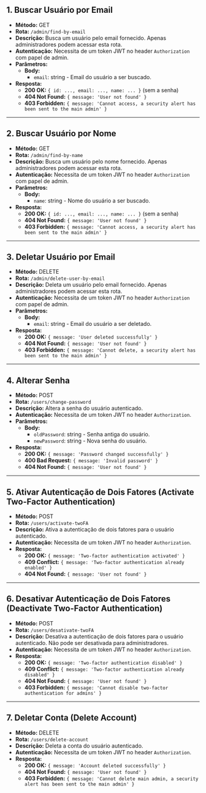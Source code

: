 ## 1. Buscar Usuário por Email

- **Método:** GET
- **Rota:** `/admin/find-by-email`
- **Descrição:** Busca um usuário pelo email fornecido. Apenas administradores podem acessar esta rota.
- **Autenticação:** Necessita de um token JWT no header `Authorization` com papel de admin.
- **Parâmetros:**
  - **Body:**
    - `email`: string - Email do usuário a ser buscado.
- **Resposta:**
  - **200 OK:** `{ id: ..., email: ..., name: ... }` (sem a senha)
  - **404 Not Found:** `{ message: 'User not found' }`
  - **403 Forbidden:** `{ message: 'Cannot access, a security alert has been sent to the main admin' }`

---

## 2. Buscar Usuário por Nome

- **Método:** GET
- **Rota:** `/admin/find-by-name`
- **Descrição:** Busca um usuário pelo nome fornecido. Apenas administradores podem acessar esta rota.
- **Autenticação:** Necessita de um token JWT no header `Authorization` com papel de admin.
- **Parâmetros:**
  - **Body:**
    - `name`: string - Nome do usuário a ser buscado.
- **Resposta:**
  - **200 OK:** `{ id: ..., email: ..., name: ... }` (sem a senha)
  - **404 Not Found:** `{ message: 'User not found' }`
  - **403 Forbidden:** `{ message: 'Cannot access, a security alert has been sent to the main admin' }`

---

## 3. Deletar Usuário por Email

- **Método:** DELETE
- **Rota:** `/admin/delete-user-by-email`
- **Descrição:** Deleta um usuário pelo email fornecido. Apenas administradores podem acessar esta rota.
- **Autenticação:** Necessita de um token JWT no header `Authorization` com papel de admin.
- **Parâmetros:**
  - **Body:**
    - `email`: string - Email do usuário a ser deletado.
- **Resposta:**
  - **200 OK:** `{ message: 'User deleted successfully' }`
  - **404 Not Found:** `{ message: 'User not found' }`
  - **403 Forbidden:** `{ message: 'Cannot delete, a security alert has been sent to the main admin' }`

---

## 4. Alterar Senha

- **Método:** POST
- **Rota:** `/users/change-password`
- **Descrição:** Altera a senha do usuário autenticado.
- **Autenticação:** Necessita de um token JWT no header `Authorization`.
- **Parâmetros:**
  - **Body:**
    - `oldPassword`: string - Senha antiga do usuário.
    - `newPassword`: string - Nova senha do usuário.
- **Resposta:**
  - **200 OK:** `{ message: 'Password changed successfully' }`
  - **400 Bad Request:** `{ message: 'Invalid password' }`
  - **404 Not Found:** `{ message: 'User not found' }`

---

## 5. Ativar Autenticação de Dois Fatores (Activate Two-Factor Authentication)

- **Método:** POST
- **Rota:** `/users/activate-twoFA`
- **Descrição:** Ativa a autenticação de dois fatores para o usuário autenticado.
- **Autenticação:** Necessita de um token JWT no header `Authorization`.
- **Resposta:**
  - **200 OK:** `{ message: 'Two-factor authentication activated' }`
  - **409 Conflict:** `{ message: 'Two-factor authentication already enabled' }`
  - **404 Not Found:** `{ message: 'User not found' }`

---

## 6. Desativar Autenticação de Dois Fatores (Deactivate Two-Factor Authentication)

- **Método:** POST
- **Rota:** `/users/desativate-twoFA`
- **Descrição:** Desativa a autenticação de dois fatores para o usuário autenticado. Não pode ser desativada para administradores.
- **Autenticação:** Necessita de um token JWT no header `Authorization`.
- **Resposta:**
  - **200 OK:** `{ message: 'Two-factor authentication disabled' }`
  - **409 Conflict:** `{ message: 'Two-factor authentication already disabled' }`
  - **404 Not Found:** `{ message: 'User not found' }`
  - **403 Forbidden:** `{ message: 'Cannot disable two-factor authentication for admins' }`

---

## 7. Deletar Conta (Delete Account)

- **Método:** DELETE
- **Rota:** `/users/delete-account`
- **Descrição:** Deleta a conta do usuário autenticado.
- **Autenticação:** Necessita de um token JWT no header `Authorization`.
- **Resposta:**
  - **200 OK:** `{ message: 'Account deleted successfully' }`
  - **404 Not Found:** `{ message: 'User not found' }`
  - **403 Forbidden:** `{ message: 'Cannot delete main admin, a security alert has been sent to the main admin' }`